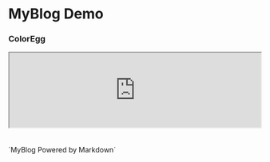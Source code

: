 # MyBlog Demo
<html>
  <head>
    <h3>ColorEgg</h3>
    <script type="text/javascript" src="javascript/AdaptiveIFrame.js"></script>
    <iFrame src="http://www.markdown.cn/" name="ifame" onload="this.height=ifame.document.body.scrollHeight" width="100%" id="content_iframe"></iFrame>
  </head>
  <body>
  </body>
</html>
<br><br><br>
`MyBlog Powered by Markdown`
